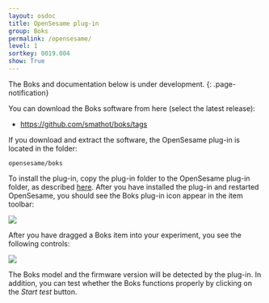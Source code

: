 ```yaml
---
layout: osdoc
title: OpenSesame plug-in
group: Boks
permalink: /opensesame/
level: 1
sortkey: 0019.004
show: True
---
```


The Boks and documentation below is under development.
{: .page-notification}

You can download the Boks software from here (select the latest release):

- <https://github.com/smathot/boks/tags>

If you download and extract the software, the OpenSesame plug-in is located in the folder:

	opensesame/boks

To install the plug-in, copy the plug-in folder to the OpenSesame plug-in folder, as described [here][plug-in installation]. After you have installed the plug-in and restarted OpenSesame, you should see the Boks plug-in icon appear in the item toolbar:

![](/img/fig/fig19.4.1.png)

After you have dragged a Boks item into your experiment, you see the following controls:

![](/img/fig/fig19.4.2.png)

The Boks model and the firmware version will be detected by the plug-in. In addition, you can test whether the Boks functions properly by clicking on the *Start test* button.

[plug-in installation]: /plug-ins/installation/
